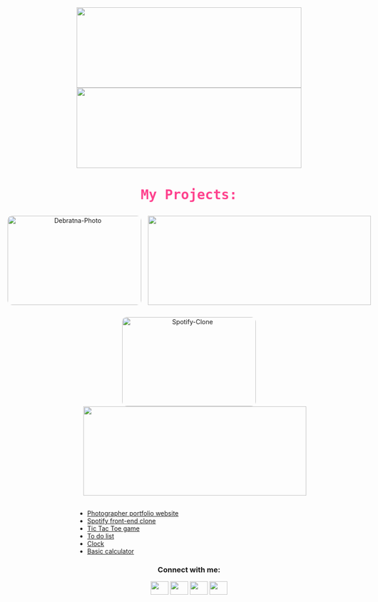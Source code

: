 <img width="100%" height="180em" src="https://github-readme-stats.vercel.app/api?username=KishorBalgi&show_icons=true&hide_border=true&&count_private=true&include_all_commits=true&theme=radical" />
</br>

<img width="100%" height="180em" src="https://github-readme-streak-stats.herokuapp.com?user=KishorBalgi&theme=radical&hide_border=true&date_format=M%20j%5B%2C%20Y%5D&dates=DDDDDD)" />
</br>

<h3 align="center" style="color: #fe428e;font-size: 30px;font-family: monospace;">My Projects:</h3>
    <div style="margin: 0 auto;" align="center">
      <div style="display: flex;align-items: center;justify-content: center;margin: 10px 0;">
        <img
          style="height: 200px;width: 300px;border-radius: 10px;padding: 0;"
          src="https://i.ibb.co/p1Tf2G0/Debratna-Photo.gif"
          alt="Debratna-Photo"
        />
        <img
          style="height: 200px;width: 500px;padding: 0 0 0 15px;"
          src="https://github-readme-stats.vercel.app/api/pin/?username=KishorBalgi&repo=debratna-ghosh&theme=radical"
        />
      </div>
      </br>
      <div class="repos-container">
        <img
          style="height: 200px;width: 300px;border-radius: 10px;padding: 0;"
          src="https://i.ibb.co/JsJrBMT/Spotify-Clone.gif"
          alt="Spotify-Clone"
        />
        <img
          style="height: 200px;width: 500px;padding: 0 0 0 15px;"
          src="https://github-readme-stats.vercel.app/api/pin/?username=KishorBalgi&repo=Spotify-Front-End-Clone&theme=radical"
        />
      </div>
      </br>
    </div>

- [Photographer portfolio website](https://debratnaghosh.github.io/debratnaghosh/)
- [Spotify front-end clone](https://kishorbalgi.github.io/Spotify-Front-End-Clone/)
- [Tic Tac Toe game](https://kishorbalgi.github.io/JavaScript-Tic-Tac-Toe-Game/)
- [To do list](https://kishorbalgi.github.io/To-do-list/)
- [Clock](https://kishorbalgi.github.io/Clock/)
- [Basic calculator](https://kishorbalgi.github.io/Basic-JavaScript-Calculator/)

<h3 align="center">Connect with me:</h3>
<p align="center">
<a href="https://twitter.com/KishorBalgi" target="blank"><img align="center" src="https://cdn.jsdelivr.net/npm/simple-icons@3.0.1/icons/twitter.svg" alt="" height="30" width="40" /></a>
<a href=" https://www.linkedin.com/in/kishorbalgi/" target="blank"><img align="center" src="https://cdn.jsdelivr.net/npm/simple-icons@3.0.1/icons/linkedin.svg" alt="" height="30" width="40" /></a>
<a href=" https://www.instagram.com/kishor_balgi/" target="blank"><img align="center" src="https://cdn.jsdelivr.net/npm/simple-icons@3.0.1/icons/instagram.svg" alt="" height="30" width="40" /></a>
<a href="https://github.com/KishorBalgi" target="blank"><img align="center" src="https://cdn.jsdelivr.net/npm/simple-icons@3.0.1/icons/github.svg" alt="" height="30" width="40" /></a>
</p>
